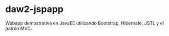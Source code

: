 daw2-jspapp
===========

Webapp demostrativa en JavaEE utilizando Bootstrap, Hibernate, JSTL y el patrón MVC.

